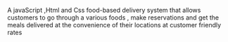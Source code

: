 A javaScript ,Html and Css food-based delivery system that allows customers to go through a various foods ,  make reservations and get the meals delivered  at the convenience of their locations at customer friendly rates



